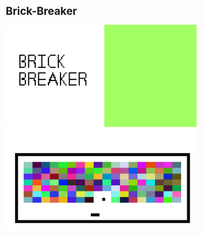# Brick-Breaker
![](https://github.com/ethangmt/Brick-Breaker/blob/master/screen_shot_1.png)
![](https://github.com/ethangmt/Brick-Breaker/blob/master/screen_shot_2.png)
